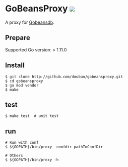 # GoBeansProxy ![](https://github.com/douban/gobeansproxy/workflows/GoBeansProxy%20Test/badge.svg)

A proxy for [Gobeansdb](https://github.com/douban/gobeansdb).

## Prepare

Supported Go version: > 1.11.0

## Install

```
$ git clone http://github.com/douban/gobeansproxy.git
$ cd gobeansproxy
$ go mod vendor
$ make
```

## test

```
$ make test  # unit test
```

## run

```
# Run with conf
$ ${GOPATH}/bin/proxy -confdir pathToConfDir

# Others
$ ${GOPATH}/bin/proxy -h
```
